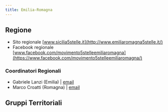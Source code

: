 ```yaml
---
title: Emilia-Romagna
---
```

## Regione
- Sito regionale [www.sicilia5stelle.it](http://www.emiliaromagna5stelle.it/)
- Facebook regionale [www.facebook.com/movimento5stelleemiliaromagna](https://www.facebook.com/movimento5stelleemiliaromagna/)

### Coordinatori Regionali
- Gabriele Lanzi (Emilia) | [email](mailto:)
- Marco Croatti (Romagna) | [email](mailto:)

## Gruppi Territoriali
